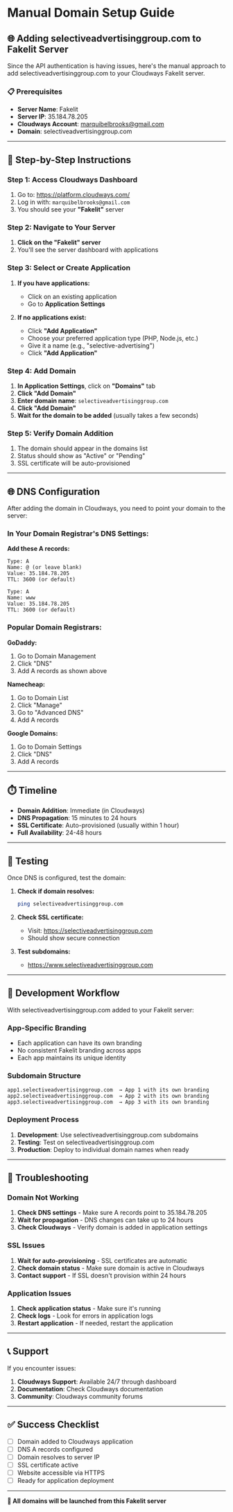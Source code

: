 # Manual Domain Setup Guide

## 🌐 Adding selectiveadvertisinggroup.com to Fakelit Server

Since the API authentication is having issues, here's the manual approach to add selectiveadvertisinggroup.com to your Cloudways Fakelit server.

### 📋 Prerequisites
- **Server Name**: Fakelit
- **Server IP**: 35.184.78.205
- **Cloudways Account**: marquibelbrooks@gmail.com
- **Domain**: selectiveadvertisinggroup.com

---

## 🚀 Step-by-Step Instructions

### Step 1: Access Cloudways Dashboard
1. Go to: https://platform.cloudways.com/
2. Log in with: `marquibelbrooks@gmail.com`
3. You should see your **"Fakelit"** server

### Step 2: Navigate to Your Server
1. **Click on the "Fakelit" server**
2. You'll see the server dashboard with applications

### Step 3: Select or Create Application
1. **If you have applications:**
   - Click on an existing application
   - Go to **Application Settings**

2. **If no applications exist:**
   - Click **"Add Application"**
   - Choose your preferred application type (PHP, Node.js, etc.)
   - Give it a name (e.g., "selective-advertising")
   - Click **"Add Application"**

### Step 4: Add Domain
1. **In Application Settings**, click on **"Domains"** tab
2. **Click "Add Domain"**
3. **Enter domain name**: `selectiveadvertisinggroup.com`
4. **Click "Add Domain"**
5. **Wait for the domain to be added** (usually takes a few seconds)

### Step 5: Verify Domain Addition
1. The domain should appear in the domains list
2. Status should show as "Active" or "Pending"
3. SSL certificate will be auto-provisioned

---

## 🌐 DNS Configuration

After adding the domain in Cloudways, you need to point your domain to the server:

### In Your Domain Registrar's DNS Settings:

**Add these A records:**
```
Type: A
Name: @ (or leave blank)
Value: 35.184.78.205
TTL: 3600 (or default)

Type: A
Name: www
Value: 35.184.78.205
TTL: 3600 (or default)
```

### Popular Domain Registrars:

**GoDaddy:**
1. Go to Domain Management
2. Click "DNS"
3. Add A records as shown above

**Namecheap:**
1. Go to Domain List
2. Click "Manage"
3. Go to "Advanced DNS"
4. Add A records

**Google Domains:**
1. Go to Domain Settings
2. Click "DNS"
3. Add A records

---

## ⏱️ Timeline

- **Domain Addition**: Immediate (in Cloudways)
- **DNS Propagation**: 15 minutes to 24 hours
- **SSL Certificate**: Auto-provisioned (usually within 1 hour)
- **Full Availability**: 24-48 hours

---

## 🧪 Testing

Once DNS is configured, test the domain:

1. **Check if domain resolves:**
   ```bash
   ping selectiveadvertisinggroup.com
   ```

2. **Check SSL certificate:**
   - Visit: https://selectiveadvertisinggroup.com
   - Should show secure connection

3. **Test subdomains:**
   - https://www.selectiveadvertisinggroup.com

---

## 🎨 Development Workflow

With selectiveadvertisinggroup.com added to your Fakelit server:

### App-Specific Branding
- Each application can have its own branding
- No consistent Fakelit branding across apps
- Each app maintains its unique identity

### Subdomain Structure
```
app1.selectiveadvertisinggroup.com  → App 1 with its own branding
app2.selectiveadvertisinggroup.com  → App 2 with its own branding
app3.selectiveadvertisinggroup.com  → App 3 with its own branding
```

### Deployment Process
1. **Development**: Use selectiveadvertisinggroup.com subdomains
2. **Testing**: Test on selectiveadvertisinggroup.com
3. **Production**: Deploy to individual domain names when ready

---

## 🔧 Troubleshooting

### Domain Not Working
1. **Check DNS settings** - Make sure A records point to 35.184.78.205
2. **Wait for propagation** - DNS changes can take up to 24 hours
3. **Check Cloudways** - Verify domain is added in application settings

### SSL Issues
1. **Wait for auto-provisioning** - SSL certificates are automatic
2. **Check domain status** - Make sure domain is active in Cloudways
3. **Contact support** - If SSL doesn't provision within 24 hours

### Application Issues
1. **Check application status** - Make sure it's running
2. **Check logs** - Look for errors in application logs
3. **Restart application** - If needed, restart the application

---

## 📞 Support

If you encounter issues:
1. **Cloudways Support**: Available 24/7 through dashboard
2. **Documentation**: Check Cloudways documentation
3. **Community**: Cloudways community forums

---

## ✅ Success Checklist

- [ ] Domain added to Cloudways application
- [ ] DNS A records configured
- [ ] Domain resolves to server IP
- [ ] SSL certificate active
- [ ] Website accessible via HTTPS
- [ ] Ready for application deployment

---

**🏢 All domains will be launched from this Fakelit server** 